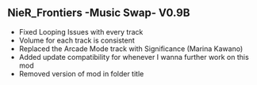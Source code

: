 ## NieR_Frontiers -Music Swap- V0.9B
  - Fixed Looping Issues with every track
  - Volume for each track is consistent
  - Replaced the Arcade Mode track with Significance (Marina Kawano)
  - Added update compatibility for whenever I wanna further work on this mod
  - Removed version of mod in folder title
